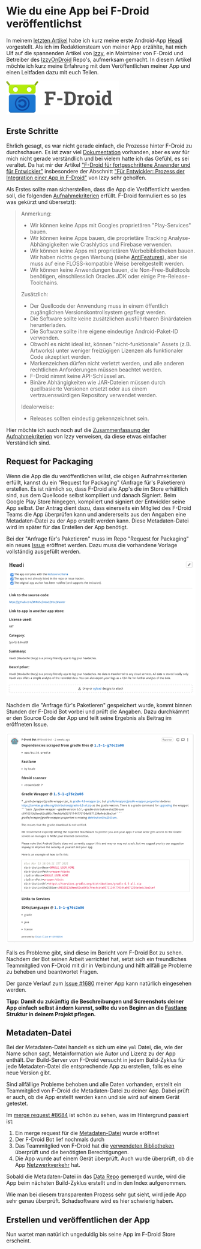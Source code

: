 # Wie du eine App bei F-Droid veröffentlichst

In meinem [letzten Artikel]() habe ich kurz meine erste Android-App [Headi](https://f-droid.org/de/packages/com.headi.app/) vorgestellt. Als ich im Redaktionsteam von meiner App erzählte, hat mich Ulf auf die spannenden Artikel von [Izzy](https://www.izzysoft.de/izzy), ein Maintainer von F-Droid und Betreiber des [IzzyOnDroid](https://apt.izzysoft.de/fdroid/) Repo's, aufmerksam gemacht. In diesem Artikel möchte ich kurz meine Erfahrung mit dem Veröffentlichen meiner App und einen Leitfaden dazu mit euch Teilen.

![](fdroid.png)

## Erste Schritte
Ehrlich gesagt, es war nicht gerade einfach, die Prozesse hinter F-Droid zu durchschauen. Es ist zwar viel [Dokumentation](https://f-droid.org/de/docs/) vorhanden, aber es war für mich nicht gerade verständlich und bei vielem hatte ich das Gefühl, es sei veraltet. Da hat mir der Artikel ["F-Droid für fortgeschrittene Anwender und für Entwickler"](https://android.izzysoft.de/articles/named/fdroid-intro-2?lang=de) insbesondere der Abschnitt ["Für Entwickler: Prozess der Integration einer App in F-Droid"](https://android.izzysoft.de/articles/named/fdroid-intro-2?lang=de#rfp) von Izzy sehr geholfen.

Als Erstes sollte man sicherstellen, dass die App die Veröffentlicht werden soll, die folgenden [Aufnahmekriterien](https://f-droid.org/de/docs/Inclusion_Policy/) erfüllt. F-Droid formuliert es so (es was gekürzt und übersetzt):

>Anmerkung:
>
>* Wir können keine Apps mit Googles proprietären "Play-Services" bauen. 
>* Wir können keine Apps bauen, die proprietäre Tracking Analyse-Abhängigkeiten wie Crashlytics und Firebase verwenden.
>* Wir können keine Apps mit proprietären Werbebibliotheken bauen. Wir haben nichts gegen Werbung (siehe [AntiFeatures](https://f-droid.org/wiki/page/AntiFeatures)), aber sie muss auf eine FLOSS-kompatible Weise bereitgestellt werden.
>* Wir können keine Anwendungen bauen, die Non-Free-Buildtools benötigen, einschliesslich Oracles JDK oder einige Pre-Release-Toolchains.
>
>Zusätzlich:
>
>* Der Quellcode der Anwendung muss in einem öffentlich zugänglichen Versionskontrollsystem gepflegt werden.
>* Die Software sollte keine zusätzlichen ausführbaren Binärdateien herunterladen.
>* Die Software sollte ihre eigene eindeutige Android-Paket-ID verwenden. 
>* Obwohl es nicht ideal ist, können "nicht-funktionale" Assets (z.B. Artworks) unter weniger freizügigen Lizenzen als funktionaler Code akzeptiert werden.
>* Markenzeichen dürfen nicht verletzt werden, und alle anderen rechtlichen Anforderungen müssen beachtet werden.
>* F-Droid nimmt keine API-Schlüssel an.
>* Binäre Abhängigkeiten wie JAR-Dateien müssen durch quellbasierte Versionen ersetzt oder aus einem vertrauenswürdigen Repository verwendet werden.
>
>Idealerweise:
>
>* Releases sollten eindeutig gekennzeichnet sein.

Hier möchte ich auch noch auf die [Zusammenfassung der Aufnahmekriterien](https://android.izzysoft.de/articles/named/fdroid-intro-2?lang=de#acceptance) von Izzy verweisen, da diese etwas einfacher Verständlich sind.

## Request for Packaging
Wenn die App die du veröffentlichen willst, die obigen Aufnahmekriterien erfüllt, kannst du ein "Request for Packaging" (Anfrage für's Paketieren) erstellen. Es ist nämlich so, dass F-Droid alle App's die im Store erhältlich sind, aus dem Quellcode selbst kompiliert und danach Signiert. Beim Google Play Store hingegen, kompiliert und signiert der Entwickler seine App selbst. Der Antrag dient dazu, dass einerseits ein Mitglied des F-Droid Teams die App überprüfen kann und andererseits aus den Angaben eine Metadaten-Datei zu der App erstellt werden kann. Diese Metadaten-Datei wird im später für das Erstellen der App benötigt.

Bei der "Anfrage für's Paketieren" muss im Repo "Request for Packaging" ein neues [Issue](https://gitlab.com/fdroid/rfp/-/issues) eröffnet werden. Dazu muss die vorhandene Vorlage vollständig ausgefüllt werden.

![](request.png)

Nachdem die "Anfrage für's Paketieren" gespeichert wurde, kommt binnen Stunden der F-Droid Bot vorbei und prüft die Angaben. Dazu durchkämmt er den Source Code der App und teilt seine Ergebnis als Beitrag im eröffneten Issue.

![](fdroid_bot.png)

Falls es Probleme gibt, sind diese im Bericht vom F-Droid Bot zu sehen. Nachdem der Bot seinen Arbeit verrichtet hat, setzt sich ein freundliches Teammitglied von F-Droid mit dir in Verbindung und hilft allfällige Probleme zu beheben und beantwortet Fragen.

Der ganze Verlauf zum [Issue #1680](https://gitlab.com/fdroid/rfp/-/issues/1680) meiner App kann natürlich eingesehen werden.

**Tipp: Damit du zukünftig die Beschreibungen und Screenshots deiner App einfach selbst ändern kannst, sollte du von Beginn an die [Fastlane](https://gitlab.com/snippets/1895688) Struktur in deinem Projekt pflegen.**

## Metadaten-Datei
Bei der Metadaten-Datei handelt es sich um eine `yml` Datei, die, wie der Name schon sagt, Metainformation wie Autor und Lizenz zu der App enthält. Der Build-Server von F-Droid versucht in jedem Build-Zyklus für jede Metadaten-Datei die entsprechende App zu erstellen, falls es eine neue Version gibt.

Sind allfällige Probleme behoben und alle Daten vorhanden, erstellt ein Teammitglied von F-Droid die Metadaten-Datei zu deiner App. Dabei prüft er auch, ob die App erstellt werden kann und sie wird auf einem Gerät getestet.

Im [merge request #8684](https://gitlab.com/fdroid/fdroiddata/-/merge_requests/8684) ist schön zu sehen, was im Hintergrund passiert ist:

1. Ein merge request für die [Metadaten-Datei](https://gitlab.com/fdroid/fdroiddata/-/merge_requests/8684/diffs) wurde eröffnet
2. Der F-Droid Bot lief nochmals durch
3. Das Teammitglied von F-Droid hat die [verwendeten Bibliotheken](https://gitlab.com/fdroid/fdroiddata/-/merge_requests/8684#note_539399574) überprüft und die benötigten Berechtigungen.
4. Die App wurde auf einem Gerät überprüft. Auch wurde überprüft, ob die App [Netzwerkverkehr](https://gitlab.com/fdroid/fdroiddata/-/merge_requests/8684#note_539406967) hat.

Sobald die Metadaten-Datei in das [Data Repo](https://gitlab.com/fdroid/fdroiddata) gemerged wurde, wird die App beim nächsten Build-Zyklus erstellt und in den Index aufgenommen.

Wie man bei diesem transparenten Prozess sehr gut sieht, wird jede App sehr genau überprüft. Schadsoftware wird es hier schwierig haben.

## Erstellen und veröffentlichen der App
Nun wartet man natürlich ungeduldig bis seine App im F-Droid Store erscheint.